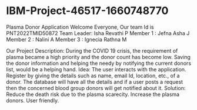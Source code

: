 # IBM-Project-46517-1660748770
Plasma Donor Application
Welcome Everyone,
Our team Id is PNT2022TMID50872
Team Leader: Isha Revathi P
Member 1   : Jefna Asha J
Member 2   : Nalini A
Member 3   : Ignecia Rathna M

Our Project Description:
   During the COVID 19 crisis, the requirement of plasma became a high priority and the donor count has become low.
Saving the donor information and helping the needy by notifying the current donors list, would be a helping hand.
Idea:
   The user interacts with the application.
Register by giving the details such as name, email Id, location, etc., of a donor.
The database will have all the details and if a user posts a request then the concerned blood group donors will get notified about it.
Solution:
   Reduce the death risk due to the plasma scarecity.
Increase the plasma donors.
User friendly.
